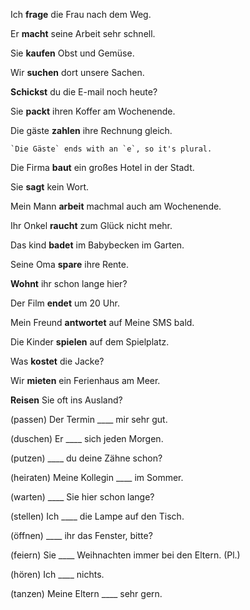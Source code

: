 Ich **frage** die Frau nach dem Weg.

Er **macht** seine Arbeit sehr schnell.

Sie **kaufen** Obst und Gemüse.

Wir **suchen** dort unsere Sachen.

**Schickst** du die E-mail noch heute?

Sie **packt** ihren Koffer am Wochenende.

Die gäste **zahlen** ihre Rechnung gleich.

    `Die Gäste` ends with an `e`, so it's plural.

Die Firma **baut** ein großes Hotel in der Stadt.

Sie **sagt** kein Wort.

Mein Mann **arbeit** machmal auch am Wochenende.

Ihr Onkel **raucht** zum Glück nicht mehr.

Das kind **badet** im Babybecken im Garten.

Seine Oma **spare** ihre Rente.

**Wohnt** ihr schon lange hier?

Der Film **endet** um 20 Uhr.

Mein Freund **antwortet** auf Meine SMS bald.

Die Kinder **spielen** auf dem Spielplatz.

Was **kostet** die Jacke?

Wir **mieten** ein Ferienhaus am Meer.

**Reisen** Sie oft ins Ausland?

(passen) Der Termin ____ mir sehr gut.

(duschen) Er ____ sich jeden Morgen.

(putzen) ____ du deine Zähne schon?

(heiraten) Meine Kollegin ____ im Sommer.

(warten) ____ Sie hier schon lange?

(stellen) Ich ____ die Lampe auf den Tisch.

(öffnen) ____ ihr das Fenster, bitte?

(feiern) Sie ____ Weihnachten immer bei den Eltern. (Pl.)

(hören) Ich ____ nichts.

(tanzen) Meine Eltern ____ sehr gern.
